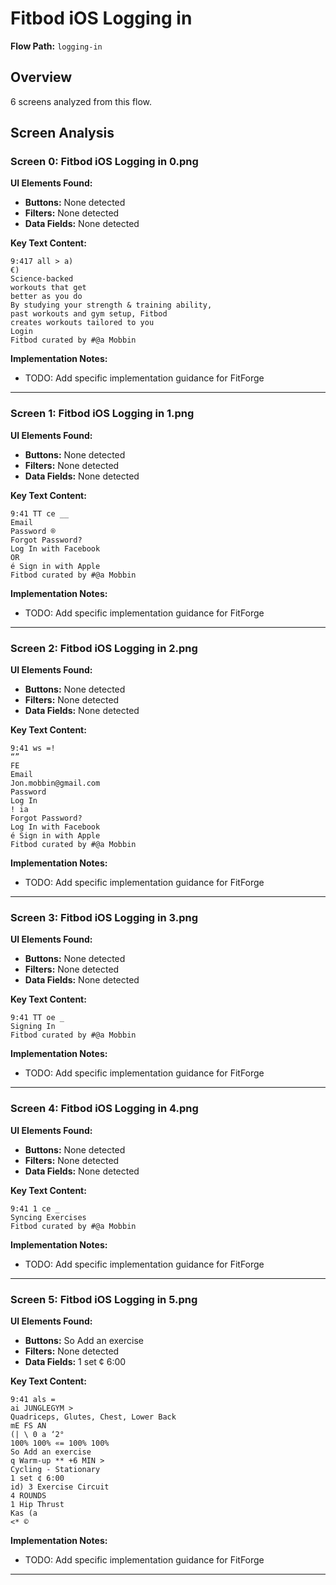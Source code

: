 # Fitbod iOS Logging in

**Flow Path:** `logging-in`

## Overview
6 screens analyzed from this flow.

## Screen Analysis

### Screen 0: Fitbod iOS Logging in 0.png

**UI Elements Found:**
- **Buttons:** None detected
- **Filters:** None detected  
- **Data Fields:** None detected

**Key Text Content:**
```
9:417 all > a)
€)
Science-backed
workouts that get
better as you do
By studying your strength & training ability,
past workouts and gym setup, Fitbod
creates workouts tailored to you
Login
Fitbod curated by #@a Mobbin
```

**Implementation Notes:**
- TODO: Add specific implementation guidance for FitForge

---

### Screen 1: Fitbod iOS Logging in 1.png

**UI Elements Found:**
- **Buttons:** None detected
- **Filters:** None detected  
- **Data Fields:** None detected

**Key Text Content:**
```
9:41 TT ce __
Email
Password ®
Forgot Password?
Log In with Facebook
OR
é Sign in with Apple
Fitbod curated by #@a Mobbin
```

**Implementation Notes:**
- TODO: Add specific implementation guidance for FitForge

---

### Screen 2: Fitbod iOS Logging in 2.png

**UI Elements Found:**
- **Buttons:** None detected
- **Filters:** None detected  
- **Data Fields:** None detected

**Key Text Content:**
```
9:41 ws =!
“”
FE
Email
Jon.mobbin@gmail.com
Password
Log In
! ia
Forgot Password?
Log In with Facebook
é Sign in with Apple
Fitbod curated by #@a Mobbin
```

**Implementation Notes:**
- TODO: Add specific implementation guidance for FitForge

---

### Screen 3: Fitbod iOS Logging in 3.png

**UI Elements Found:**
- **Buttons:** None detected
- **Filters:** None detected  
- **Data Fields:** None detected

**Key Text Content:**
```
9:41 TT oe _
Signing In
Fitbod curated by #@a Mobbin
```

**Implementation Notes:**
- TODO: Add specific implementation guidance for FitForge

---

### Screen 4: Fitbod iOS Logging in 4.png

**UI Elements Found:**
- **Buttons:** None detected
- **Filters:** None detected  
- **Data Fields:** None detected

**Key Text Content:**
```
9:41 1 ce _
Syncing Exercises
Fitbod curated by #@a Mobbin
```

**Implementation Notes:**
- TODO: Add specific implementation guidance for FitForge

---

### Screen 5: Fitbod iOS Logging in 5.png

**UI Elements Found:**
- **Buttons:** So Add an exercise
- **Filters:** None detected  
- **Data Fields:** 1 set ¢ 6:00

**Key Text Content:**
```
9:41 als =
ai JUNGLEGYM >
Quadriceps, Glutes, Chest, Lower Back
mE FS AN
(| \ 0 a ‘2°
100% 100% «= 100% 100%
So Add an exercise
q Warm-up ** +6 MIN >
Cycling - Stationary
1 set ¢ 6:00
id) 3 Exercise Circuit
4 ROUNDS
1 Hip Thrust
Kas (a
<* ©
```

**Implementation Notes:**
- TODO: Add specific implementation guidance for FitForge

---

